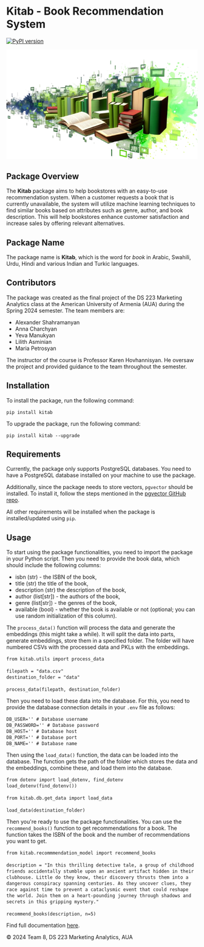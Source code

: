 # Kitab - Book Recommendation System

[![PyPI version](https://badge.fury.io/py/kitab.svg)](https://badge.fury.io/py/kitab)

![Books](docs/src/books.png "Books")

## Package Overview
The **Kitab** package aims to help bookstores with an easy-to-use recommendation system. When a customer requests a book that is currently unavailable, the system will utilize machine learning techniques to find similar books based on attributes such as genre, author, and book description. This will help bookstores enhance customer satisfaction and increase sales by offering relevant alternatives.

## Package Name
The package name is **Kitab**, which is the word for *book* in Arabic, Swahili, Urdu, Hindi and various Indian and Turkic languages.

## Contributors
The package was created as the final project of the DS 223 Marketing Analytics class at the American University of Armenia (AUA) during the Spring 2024 semester. The team members are:

- Alexander Shahramanyan
- Anna Charchyan
- Yeva Manukyan
- Lilith Asminian
- Maria Petrosyan

The instructor of the course is Professor Karen Hovhannisyan. He oversaw the project and provided guidance to the team throughout the semester.

## Installation

To install the package, run the following command:

```{bash}
pip install kitab
```

To upgrade the package, run the following command:

```{bash}
pip install kitab --upgrade
```

## Requirements

Currently, the package only supports PostgreSQL databases. You need to have a PostgreSQL database installed on your machine to use the package.

Additionally, since the package needs to store vectors, `pgvector` should be installed. To install it, follow the steps mentioned in the [pgvector GitHub repo](https://github.com/pgvector/pgvector).

All other requirements will be installed when the package is installed/updated using `pip`.

## Usage

To start using the package functionalities, you need to import the package in your Python script. Then you need to provide the book data, which should include the following columns:

- isbn (str) - the ISBN of the book,
- title (str) the title of the book, 
- description (str) the description of the book,
- author (list[str]) - the authors of the book,
- genre (list[str]) - the genres of the book,
- available (bool) - whether the book is available or not (optional; you can use random initialization of this column).

The `process_data()` function will process the data and generate the embeddings (this might take a while). It will split the data into parts, generate embeddings, store them in a specified folder. The folder will have numbered CSVs with the processed data and PKLs with the embeddings.

```{python}
from kitab.utils import process_data

filepath = "data.csv"
destination_folder = "data"

process_data(filepath, destination_folder)
```

Then you need to load these data into the database. For this, you need to provide the database connection details in your `.env` file as follows: 

```{bash}
DB_USER='' # Database username
DB_PASSWORD='' # Database password
DB_HOST='' # Database host
DB_PORT='' # Database port
DB_NAME='' # Database name
```

Then using the `load_data()` function, the data can be loaded into the database. The function gets the path of the folder which stores the data and the embeddings, combine these, and load them into the database.

```{python}
from dotenv import load_dotenv, find_dotenv
load_dotenv(find_dotenv())

from kitab.db.get_data import load_data

load_data(destination_folder)
```

Then you're ready to use the package functionalities. You can use the `recommend_books()` function to get recommendations for a book. The function takes the ISBN of the book and the number of recommendations you want to get.

```{python}
from kitab.recommmendation_model import recommend_books

description = "In this thrilling detective tale, a group of childhood friends accidentally stumble upon an ancient artifact hidden in their clubhouse. Little do they know, their discovery thrusts them into a dangerous conspiracy spanning centuries. As they uncover clues, they race against time to prevent a cataclysmic event that could reshape the world. Join them on a heart-pounding journey through shadows and secrets in this gripping mystery."

recommend_books(description, n=5)
```

Find full documentation [here](https://alexshah1.github.io/ds223-book-recommendation/).

© 2024 Team 8, DS 223 Marketing Analytics, AUA